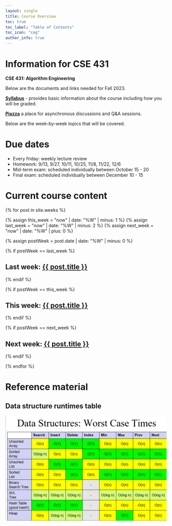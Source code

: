 ```yaml
---
layout: single
title: Course Overview
toc: true
toc_label: "Table of Contents"
toc_icon: "cog"
author_info: true
---
```


# Information for CSE 431

**CSE 431: Algorithm Engineering**

Below are the documents and links needed for Fall 2023.

**[Syllabus](syllabus.html)** - provides basic information about the course including how you will be graded.

**[Piazza](https://piazza.com/class/ky8ltkngb2bf2)** a place for asynchronous discussions and Q&A sessions.

Below are the week-by-week topics that will be covered.


# Due dates

- Every friday: weekly lecture review
- Homework: 9/13, 9/27, 10/11, 10/25, 11/8, 11/22, 12/6
- Mid-term exam: scheduled individually between October 15 - 20
- Final exam: scheduled individually between December 10 - 15

# Current course content

{% for post in site.weeks %}

  {% assign this_week = "now" | date: "%W" | minus: 1 %}
  {% assign last_week = "now" | date: "%W" | minus: 2 %}
  {% assign next_week = "now" | date: "%W" | plus: 0 %}

  {% assign postWeek = post.date | date: "%W" | minus: 0 %}

  {% if postWeek == last_week %}
   <h2 id="LastWeek">Last week: <a href="{{ site.url }}{{ site.baseurl }}{{ post.url }}">{{ post.title }}</a></h2>
  {% endif %}

  {% if postWeek == this_week %}
   <h2 id="ThisWeek">This week: <a href="{{ site.url }}{{ site.baseurl }}{{ post.url }}">{{ post.title }}</a></h2>
  {% endif %}

 {% if postWeek == next_week %}
   <h2 id="NextWeek">Next week: <a href="{{ site.url }}{{ site.baseurl }}{{ post.url }}">{{ post.title }}</a></h2>
  {% endif %}


{% endfor %}

# Reference material

## Data structure runtimes table

![Table of big-O time complexities for common operations on various data structures](DataStructureRuntimes.png)
